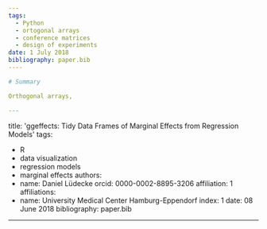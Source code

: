 ```yaml
---
tags:
  - Python
  - ortogonal arrays
  - conference matrices
  - design of experiments
date: 1 July 2018
bibliography: paper.bib
----

# Summary

Orthogonal arrays, 

---
```

title: 'ggeffects: Tidy Data Frames of Marginal Effects from Regression Models'
tags:
  - R
  - data visualization
  - regression models
  - marginal effects
authors:
  - name: Daniel Lüdecke
    orcid: 0000-0002-8895-3206
    affiliation: 1
affiliations:
  - name: University Medical Center Hamburg-Eppendorf
    index: 1
date: 08 June 2018
bibliography: paper.bib
---
